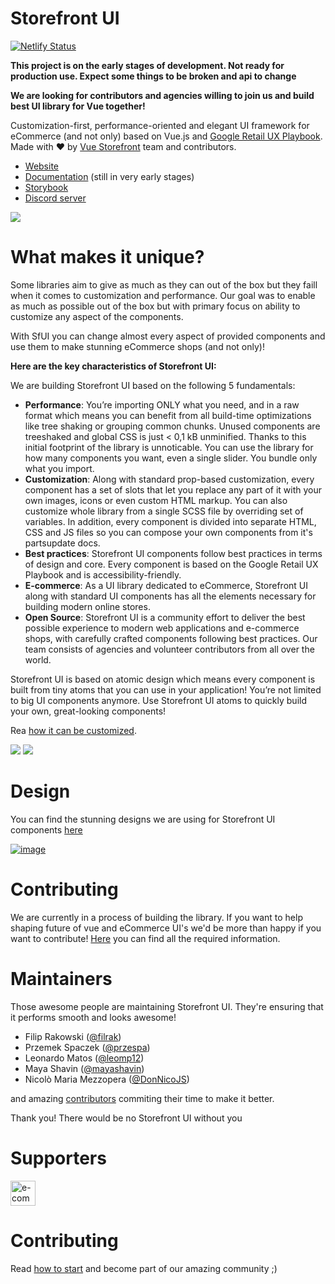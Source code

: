 # Storefront UI

[![Netlify Status](https://api.netlify.com/api/v1/badges/8371333f-ef98-4d04-bcc4-9f4771d11430/deploy-status)](https://app.netlify.com/sites/storefrontui-storybook/deploys)

**This project is on the early stages of development. Not ready for production use. Expect some things to be broken and api to change**

**We are looking for contributors and agencies willing to join us and build best UI library for Vue together!**

Customization-first, performance-oriented and elegant UI framework for eCommerce (and not only) based on Vue.js and [Google Retail UX Playbook](https://services.google.com/fh/files/events/pdf_retail_ux_playbook.pdf). Made with ❤️ by [Vue Storefront](https://github.com/DivanteLtd/vue-storefront) team and contributors.

- [Website](http://storefrontui.io/)
- [Documentation](http://docs.storefrontui.io/) (still in very early stages)
- [Storybook](http://storybook.storefrontui.io/)
- [Discord server](https://discord.gg/GS8hqFS)


![](https://i.ibb.co/7ScVptN/123.png)

# What makes it unique?

Some libraries aim to give as much as they can out of the box but they faill when it comes to customization and performance. Our goal was to enable as much as possible out of the box but with primary focus on ability to customize any aspect of the components.

With SfUI you can change almost every aspect of provided components and use them to make stunning eCommerce shops (and not only)!


**Here are the key characteristics of Storefront UI:**

We are building Storefront UI based on the following 5 fundamentals:

- **Performance**: You’re importing ONLY what you need, and in a raw format which means you can benefit from all build-time optimizations like tree shaking or grouping common chunks. Unused components are treeshaked and global CSS is just < 0,1 kB unminified. Thanks to this initial footprint of the library is unnoticable. You can use the library for how many components you want, even a single slider. You bundle only what you import.
- **Customization**: Along with standard prop-based customization, every component has a set of slots that let you replace any part of it with your own images, icons or even custom HTML markup. You can also customize whole library from a single SCSS file by overriding set of variables. In addition, every component is divided into separate HTML, CSS and JS files so you can compose your own components from it's partsupdate docs.
- **Best practices**: Storefront UI components follow best practices in terms of design and core. Every component is based on the Google Retail UX Playbook and is accessibility-friendly.
- **E-commerce**: As a UI library dedicated to eCommerce, Storefront UI along with standard UI components has all the elements necessary for building modern online stores.
- **Open Source**: Storefront UI is a community effort to deliver the best possible experience to modern web applications and e-commerce shops, with carefully crafted components following best practices. Our team consists of agencies and volunteer contributors from all over the world.

Storefront UI is based on atomic design which means every component is built from tiny atoms that you can use in your application! You’re not limited to big UI components anymore. Use Storefront UI atoms to quickly build your own, great-looking components!


Rea [how it can be customized](./docs/customization.md).

![](https://i.ibb.co/7SKbz5K/123457.png)
![](https://i.ibb.co/VHTcyrw/1234.png)

# Design

You can find the stunning designs we are using for Storefront UI components [here](https://www.figma.com/file/hrwE3VsMBHgdJoS86rVr4W/Desktop-%26-Mobile-Vue-Storefront?node-id=99%3A0)

[![image](https://user-images.githubusercontent.com/15185752/58185795-06b51900-7cb4-11e9-883f-2571cace575c.png)
](https://www.youtube.com/watch?v=8FO6tm9rEdo&feature=youtu.be)


# Contributing

We are currently in a process of building the library. If you want to help shaping future of vue and eCommerce UI's we'd be more than happy if you want to contribute! [Here](https://github.com/DivanteLtd/storefront-ui/blob/master/CONTRIBUTING.md) you can find all the required information.

# Maintainers

Those awesome people are maintaining Storefront UI. They're ensuring that it performs smooth and looks awesome!

- Filip Rakowski ([@filrak](https://github.com/filrak))
- Przemek Spaczek ([@przespa](https://github.com/przespa))
- Leonardo Matos ([@leomp12](https://github.com/leomp12))
- Maya Shavin ([@mayashavin](https://github.com/mayashavin))
- Nicolò Maria Mezzopera ([@DonNicoJS](https://github.com/DonNicoJs))


and amazing [contributors](https://github.com/DivanteLtd/storefront-ui/graphs/contributors) commiting their time to make it better.

Thank you! There would be no Storefront UI without you

# Supporters
<a href="https://developers.e-com.plus/"><img src="https://developers.e-com.plus/src/assets/img/logo-dark.png" alt="e-com club" height="40px"></a>

# Contributing

Read [how to start](https://github.com/DivanteLtd/storefront-ui/blob/master/CONTRIBUTING.md) and become part of our amazing community ;)

